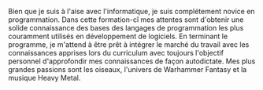 Bien que je suis à l'aise avec l'informatique, je suis complétement novice en programmation.
Dans cette formation-cî mes attentes sont d'obtenir une solide connaissance des bases des langages de programmation les plus couramment utilisés en développement de logiciels. 
En terminant le programme, je m'attend à être prêt à intégrer le marché du travail avec les connaissances apprises lors du curriculum avec toujours l'objectif personnel d'approfondir mes connaissances de façon autodictate. 
Mes plus grandes passions sont les oiseaux, l'univers de Warhammer Fantasy et la musique Heavy Metal. 
